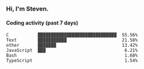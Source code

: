 ### Hi, I'm Steven.

#### Coding activity (past 7 days)
```
C           ▓▓▓▓▓▓▓▓▓▓▓▓▓▓▓▓▓▓▓▓▓▓▓▓▓▓▓▓▓▓  55.56%
Text        ▓▓▓▓▓▓▓▓▓▓▓                     21.58%
other       ▓▓▓▓▓▓▓                         13.42%
JavaScript  ▓▓▓                              6.21%
Bash                                         1.68%
TypeScript                                   1.54%
```
